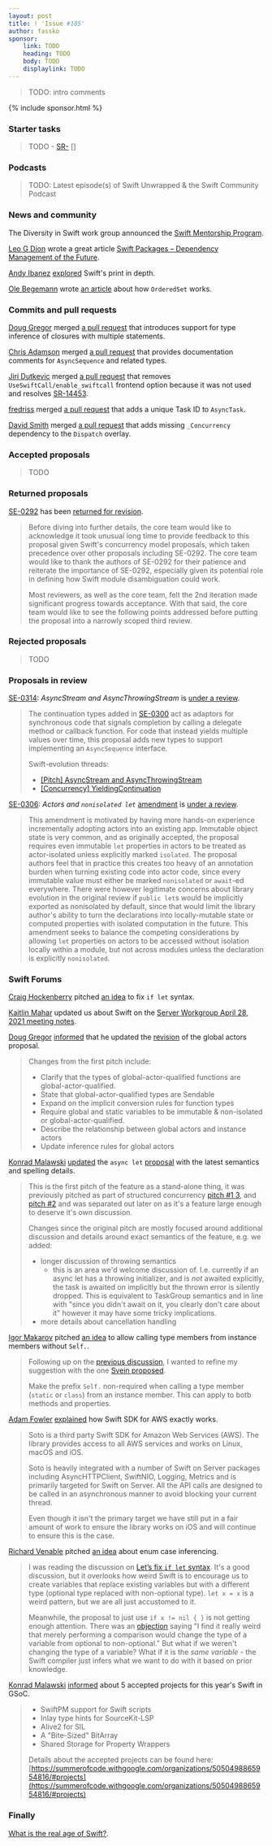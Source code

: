 ```yaml
---
layout: post
title: ! 'Issue #185'
author: fassko
sponsor:
    link: TODO
    heading: TODO
    body: TODO
    displaylink: TODO
---
```


> TODO: intro comments

<!--excerpt-->

{% include sponsor.html %}

### Starter tasks

> TODO - [SR-](https://bugs.swift.org/browse/SR-) [] 

### Podcasts

> TODO: Latest episode(s) of Swift Unwrapped & the Swift Community Podcast

### News and community

The Diversity in Swift work group announced the [Swift Mentorship Program](https://swift.org/blog/swift-mentorship-program/).

[Leo G Dion](https://twitter.com/leogdion) wrote a great article [Swift Packages – Dependency Management of the Future](https://learningswift.brightdigit.com/swift-dependency-management-spm/).

[Andy Ibanez](https://twitter.com/AndyIbanezK) [explored](https://www.andyibanez.com/posts/swift-print-in-depth/) Swift's print in depth.

[Ole Begemann](https://twitter.com/olebegemann) wrote [an article](https://oleb.net/2021/ordered-set/) about how `OrderedSet` works.

### Commits and pull requests

[Doug Gregor](https://twitter.com/dgregor79) merged [a pull request](https://github.com/apple/swift/pull/32223) that introduces support for type inference of closures with multiple statements.

[Chris Adamson](https://github.com/invalidname) merged [a pull request](https://github.com/apple/swift/pull/37383) that provides documentation comments for `AsyncSequence` and related types.

[Jiri Dutkevic](https://github.com/jirid) merged [a pull request](https://github.com/apple/swift/pull/37397) that removes `UseSwiftCall/enable_swiftcall` frontend option because it was not used and resolves [SR-14453](https://bugs.swift.org/browse/SR-14453).

[fredriss](https://github.com/fredriss) merged [a pull request](https://github.com/apple/swift/pull/37325) that adds a unique Task ID to `AsyncTask`.

[David Smith](https://twitter.com/Catfish_Man) merged [a pull request](https://github.com/apple/swift/pull/37186) that adds missing `_Concurrency` dependency to the `Dispatch` overlay.


### Accepted proposals

> TODO

### Returned proposals

[SE-0292](https://forums.swift.org/t/se-0292-2nd-review-package-registry-service) has been [returned for revision](https://forums.swift.org/t/returned-for-revision-se-0292-package-registry-service/48338).

> Before diving into further details, the core team would like to acknowledge it took unusual long time to provide feedback to this proposal given Swift's concurrency model proposals, which taken precedence over other proposals including SE-0292. The core team would like to thank the authors of SE-0292 for their patience and reiterate the importance of SE-0292, especially given its potential role in defining how Swift module disambiguation could work.
> 
> Most reviewers, as well as the core team, felt the 2nd iteration made significant progress towards acceptance. With that said, the core team would like to see the following points addressed before putting the proposal into a narrowly scoped third review.

### Rejected proposals

> TODO

### Proposals in review

[SE-0314](https://github.com/apple/swift-evolution/blob/main/proposals/0314-async-stream.md): *AsyncStream and AsyncThrowingStream* is [under a review](https://forums.swift.org/t/se-0314-asyncstream-and-asyncthrowingstream/48198).

> The continuation types added in [SE-0300](https://github.com/apple/swift-evolution/blob/main/proposals/0300-continuation.md) act as adaptors for synchronous code that signals completion by calling a delegate method or callback function. For code that instead yields multiple values over time, this proposal adds new types to support implementing an `AsyncSequence` interface.
> 
> Swift-evolution threads:
>
> * [[Pitch] AsyncStream and AsyncThrowingStream](https://forums.swift.org/t/pitch-asyncstream-and-asyncthrowingstream/47820)
> * [[Concurrency] YieldingContinuation](https://forums.swift.org/t/concurrency-yieldingcontinuation/47126)


[SE-0306](https://github.com/apple/swift-evolution/blob/main/proposals/0306-actors.md): *Actors and `nonisolated let`* [amendment](https://github.com/apple/swift-evolution/pull/1354/files) is [under a review](https://forums.swift.org/t/amendment-se-0306-actors-and-nonisolated-let/48386).

> This amendment is motivated by having more hands-on experience incrementally adopting actors into an existing app. Immutable object state is very common, and as originally accepted, the proposal requires even immutable `let` properties in actors to be treated as actor-isolated unless explicitly marked `isolated`. The proposal authors feel that in practice this creates too heavy of an annotation burden when turning existing code into actor code, since every immutable  value must either be marked `nonisolated` or `await`-ed everywhere. There were however legitimate concerns about library evolution in the original review if `public let`s would be implicitly exported as nonisolated by default, since that would limit the library author's ability to turn the declarations into locally-mutable state or computed properties with isolated computation in the future. This amendment seeks to balance the competing considerations by allowing `let` properties on actors to be accessed without isolation locally within a module, but not across modules unless the declaration is explicitly `nonisolated`.

### Swift Forums

[Craig Hockenberry](https://twitter.com/chockenberry) pitched [an idea](https://forums.swift.org/t/lets-fix-if-let-syntax/48188) to fix `if let` syntax.

[Kaitlin Mahar](https://twitter.com/k__mahar) updated us about Swift on the [Server Workgroup April 28, 2021 meeting notes](https://forums.swift.org/t/april-28-2021/48265).

[Doug Gregor](https://twitter.com/dgregor79) [informed](https://forums.swift.org/t/pitch-2-global-actors/48332) that he updated the [revision](https://github.com/DougGregor/swift-evolution/blob/global-actors/proposals/nnnn-global-actors.md) of the global actors proposal.

> Changes from the first pitch include:
>
> * Clarify that the types of global-actor-qualified functions are global-actor-qualified.
> * State that global-actor-qualified types are Sendable
> * Expand on the implicit conversion rules for function types
> * Require global and static variables to be immutable & non-isolated or global-actor-qualified.
> * Describe the relationship between global actors and instance actors
> * Update inference rules for global actors  

[Konrad Malawski](https://twitter.com/ktosopl) [updated](https://forums.swift.org/t/pitch-3-async-let/48336) the `async let` [proposal](https://github.com/ktoso/swift-evolution/blob/d44f5dc31fa91c7e029ae9c17a5256af0c1a91aa/proposals/mmmm-async-let.md) with the latest semantics and spelling details.

> This is the first pitch of the feature as a stand-alone thing, it was previously pitched as part of structured concurrency [pitch #1 3](https://forums.swift.org/t/concurrency-structured-concurrency/41622), and [pitch #2](https://forums.swift.org/t/pitch-2-structured-concurrency/43452) and was separated out later on as it's a feature large enough to deserve it's own discussion.
>
> Changes since the original pitch are mostly focused around additional discussion and details around exact semantics of the feature, e.g. we added:
>
> * longer discussion of throwing semantics
>   * this is an area we'd welcome discussion of. I.e. currently if an async let has a throwing initializer, and is _not_ awaited explicitly, the task is awaited on implicitly but the thrown error is silently dropped. This is equivalent to TaskGroup semantics and in line with "since you didn't await on it, you clearly don't care about it" however it may have some tricky implications.
> * more details about cancellation handling

[Igor Makarov](https://forums.swift.org/u/igor-makarov) pitched [an idea](https://forums.swift.org/t/allow-calling-type-members-from-instance-members-without-self/48389) to allow calling type members from instance members without `Self.`.

> Following up on the [previous discussion](https://forums.swift.org/t/modifier-to-make-a-func-on-a-type-a-free-function/47749), I wanted to refine my suggestion with the one [Svein proposed](https://forums.swift.org/t/modifier-to-make-a-func-on-a-type-a-free-function/47749/18).
> 
> Make the prefix `Self.` non-required when calling a type member (`static` or `class`) from an instance member. This can apply to botb methods and properties.

[Adam Fowler](https://twitter.com/o_aberration) [explained](https://forums.swift.org/t/about-the-soto-category/48509/2) how Swift SDK for AWS exactly works.

> Soto is a third party Swift SDK for Amazon Web Services (AWS). The library provides access to all AWS services and works on Linux, macOS and iOS.
> 
> Soto is heavily integrated with a number of Swift on Server packages including AsyncHTTPClient, SwiftNIO, Logging, Metrics and is primarily targeted for Swift on Server. All the API calls are designed to be called in an asynchronous manner to avoid blocking your current thread.
>
> Even though it isn't the primary target we have still put in a fair amount of work to ensure the library works on iOS and will continue to ensure this is the case.

[Richard Venable](https://forums.swift.org/u/rvenable) pitched [an idea](https://forums.swift.org/t/pitch-enum-case-inferencing/48536) about enum case inferencing.

> I was reading the discussion on [Let’s fix `if let` syntax](https://forums.swift.org/t/lets-fix-if-let-syntax). It's a good discussion, but it overlooks how weird Swift is to encourage us to create variables that replace existing variables but with a different type (optional type replaced with non-optional type). `let x = x` is a weird pattern, but we are all just accustomed to it.
> 
> Meanwhile, the proposal to just use `if x != nil { }` is not getting enough attention. There was an [objection](https://forums.swift.org/t/lets-fix-if-let-syntax/48188/12) saying "I find it really weird that merely performing a comparison would change the type of a variable from optional to non-optional." But what if we weren't changing the type of a variable? What if it is the _same variable_ - the Swift compiler just infers what we want to do with it based on prior knowledge.

[Konrad Malawski](https://twitter.com/ktosopl) [informed](https://forums.swift.org/t/swift-to-participate-in-gsoc-2021/44689/29) about 5 accepted projects for this year's Swift in GSoC.

> * SwiftPM support for Swift scripts
> * Inlay type hints for SourceKit-LSP
> * Alive2 for SIL
> * A "Bite-Sized" BitArray
> * Shared Storage for Property Wrappers
> 
> Details about the accepted projects can be found here: [https://summerofcode.withgoogle.com/organizations/5050498865954816/#projects](https://summerofcode.withgoogle.com/organizations/5050498865954816/#projects)

### Finally

[What is the real age of Swift?](https://twitter.com/jckarter/status/1392892679852199939).


